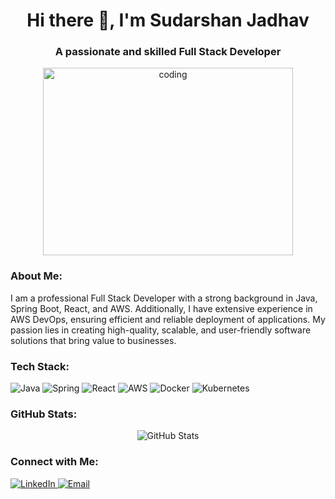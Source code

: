 <!-- Header -->
<h1 align="center">Hi there 👋, I'm Sudarshan Jadhav</h1>
<h3 align="center">A passionate and skilled Full Stack Developer</h3>

<!-- Intro -->
<p align="center">
  <img src="https://media.giphy.com/media/qgQUggAC3Pfv687qPC/giphy.gif" alt="coding" width="400" height="300">
</p>

<!-- About Me -->
<h3>About Me:</h3>
<p>I am a professional Full Stack Developer with a strong background in Java, Spring Boot, React, and AWS. Additionally, I have extensive experience in AWS DevOps, ensuring efficient and reliable deployment of applications. My passion lies in creating high-quality, scalable, and user-friendly software solutions that bring value to businesses.</p>

<!-- Tech Stack -->
<h3>Tech Stack:</h3>
<p>
  <img src="https://img.shields.io/badge/Java-ED8B00?style=for-the-badge&logo=java&logoColor=white" alt="Java">
  <img src="https://img.shields.io/badge/Spring-6DB33F?style=for-the-badge&logo=spring&logoColor=white" alt="Spring">
  <img src="https://img.shields.io/badge/React-20232A?style=for-the-badge&logo=react&logoColor=61DAFB" alt="React">
  <img src="https://img.shields.io/badge/AWS-232F3E?style=for-the-badge&logo=amazon-aws&logoColor=white" alt="AWS">
  <img src="https://img.shields.io/badge/Docker-2496ED?style=for-the-badge&logo=docker&logoColor=white" alt="Docker">
  <img src="https://img.shields.io/badge/Kubernetes-326CE5?style=for-the-badge&logo=kubernetes&logoColor=white" alt="Kubernetes">
</p>

<!-- GitHub Stats -->
<h3>GitHub Stats:</h3>
<p align="center">
  <img src="https://github-readme-stats.vercel.app/api?username=sudarshanj01&show_icons=true&theme=radical" alt="GitHub Stats">
</p>

<!-- Contact Me -->
<h3>Connect with Me:</h3>
<p>
  <a href="https://www.linkedin.com/in/sudarshan-jadhav-8a3982199" />
    <img src="https://img.shields.io/badge/LinkedIn-0077B5?style=for-the-badge&logo=linkedin&logoColor=white" alt="LinkedIn">
  </a>
  <a href="mailto:sudarshan08062001@gmail.com">
    <img src="https://img.shields.io/badge/Email-D14836?style=for-the-badge&logo=gmail&logoColor=white" alt="Email">
  </a>
</p>
